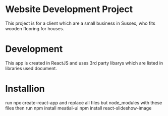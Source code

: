 # Website Development Project
This project is for a client which are a small business in Sussex, who fits wooden flooring for houses.

# Development
This app is created in ReactJS and uses 3rd party libarys which are listed in libraries used document.

# Installion
run npx create-react-app and replace all files but node_modules with these files
then run 
npm install meatial-ui
npm install react-slideshow-image
